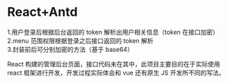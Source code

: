 # React+Antd

1.用户登录后根据后台返回的 token 解析出用户相关信息（token 在接口加密）<br/>
2.menu 范围权限根据登录之后接口返回的 token 解析 <br/>3.封装前后可分别加密的方法（基于 base64）

React 构建的管理后台页面，接口代码未在其中，此项目主要目的在于实际使用 react 框架进行开发，开发过程实际体会和 vue 还有原生 JS 开发所不同的写法。
